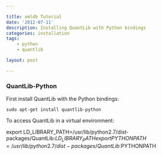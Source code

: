 ```yaml
---

title: xmldb Tutorial 
date: '2012-07-11'
description: Installing QuantLib with Python bindings 
categories: installation
tags: 
    - python
    - quantlib

layout: post

---
```


### QuantLib-Python

First install QuantLib with the Python bindings:

    sudo apt-get install quantlib-python

To access QuantLib in a virtual environment:

export LD_LIBRARY_PATH=/usr/lib/python2.7/dist-packages/QuantLib:$LD_LIBRARY_PATH
export PYTHONPATH=/usr/lib/python2.7/dist-packages/QuantLib:$PYTHONPATH
